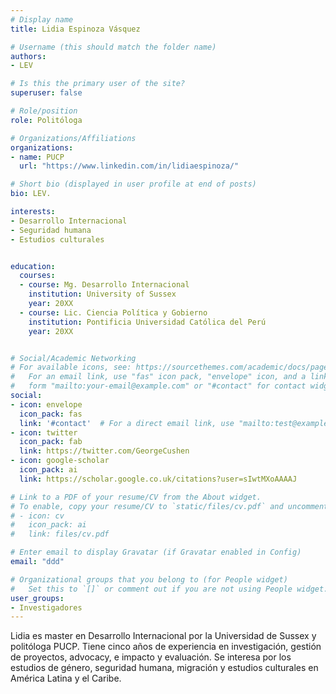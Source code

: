 ```yaml
---
# Display name
title: Lidia Espinoza Vásquez

# Username (this should match the folder name)
authors:
- LEV

# Is this the primary user of the site?
superuser: false

# Role/position
role: Politóloga

# Organizations/Affiliations
organizations:
- name: PUCP
  url: "https://www.linkedin.com/in/lidiaespinoza/"

# Short bio (displayed in user profile at end of posts)
bio: LEV.

interests:
- Desarrollo Internacional
- Seguridad humana
- Estudios culturales


education:
  courses:
  - course: Mg. Desarrollo Internacional
    institution: University of Sussex
    year: 20XX
  - course: Lic. Ciencia Política y Gobierno
    institution: Pontificia Universidad Católica del Perú
    year: 20XX


# Social/Academic Networking
# For available icons, see: https://sourcethemes.com/academic/docs/page-builder/#icons
#   For an email link, use "fas" icon pack, "envelope" icon, and a link in the
#   form "mailto:your-email@example.com" or "#contact" for contact widget.
social:
- icon: envelope
  icon_pack: fas
  link: '#contact'  # For a direct email link, use "mailto:test@example.org".
- icon: twitter
  icon_pack: fab
  link: https://twitter.com/GeorgeCushen
- icon: google-scholar
  icon_pack: ai
  link: https://scholar.google.co.uk/citations?user=sIwtMXoAAAAJ

# Link to a PDF of your resume/CV from the About widget.
# To enable, copy your resume/CV to `static/files/cv.pdf` and uncomment the lines below.
# - icon: cv
#   icon_pack: ai
#   link: files/cv.pdf

# Enter email to display Gravatar (if Gravatar enabled in Config)
email: "ddd"

# Organizational groups that you belong to (for People widget)
#   Set this to `[]` or comment out if you are not using People widget.
user_groups:
- Investigadores
---
```


Lidia es master en Desarrollo Internacional por la Universidad de Sussex y politóloga PUCP. Tiene cinco años de experiencia en investigación, gestión de proyectos, advocacy, e impacto y evaluación. Se interesa por los estudios de género, seguridad humana, migración y estudios culturales en América Latina y el Caribe.